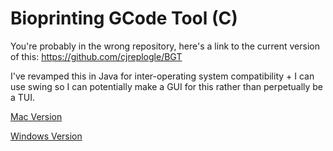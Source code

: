 # Bioprinting GCode Tool (C)

You're probably in the wrong repository, here's a link to the current version of this: https://github.com/cjreplogle/BGT

I've revamped this in Java for inter-operating system compatibility + I can use swing so I can potentially make a GUI for this rather than perpetually be a TUI.

[Mac Version](https://github.com/cjreplogle/BGT-C/releases/tag/bgt-c)

[Windows Version](https://github.com/cjreplogle/BGT-C/releases/tag/bgt-c-windows)

